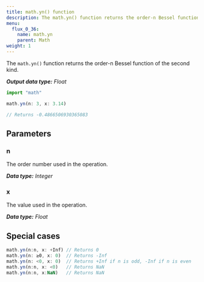 ```yaml
---
title: math.yn() function
description: The math.yn() function returns the order-n Bessel function of the second kind.
menu:
  flux_0_36:
    name: math.yn
    parent: Math
weight: 1
---
```


The `math.yn()` function returns the order-n Bessel function of the second kind.

_**Output data type:** Float_

```js
import "math"

math.yn(n: 3, x: 3.14)

// Returns -0.4866506930365083
```

## Parameters

### n
The order number used in the operation.

_**Data type:** Integer_

### x
The value used in the operation.

_**Data type:** Float_

## Special cases
```js
math.yn(n:n, x: +Inf) // Returns 0
math.yn(n: ≥0, x: 0)  // Returns -Inf
math.yn(n: <0, x: 0)  // Returns +Inf if n is odd, -Inf if n is even
math.yn(n:n, x: <0)   // Returns NaN
math.yn(n:n, x:NaN)   // Returns NaN
```
